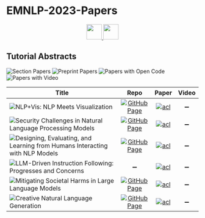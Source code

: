 # EMNLP-2023-Papers

<div align="center">
    <a href="https://github.com/DmitryRyumin/EMNLP-2023-Papers/">
        <img src="https://cdn.jsdelivr.net/gh/DmitryRyumin/NewEraAI-Papers@main/images/home.svg" width="40" alt="" />
    </a>
    <a href="https://github.com/DmitryRyumin/EMNLP-2023-Papers/blob/main/sections/system-demonstrations.md">
        <img src="https://cdn.jsdelivr.net/gh/DmitryRyumin/NewEraAI-Papers@main/images/right.svg" width="40" alt="" />
    </a>
</div>

## Tutorial Abstracts

![Section Papers](https://img.shields.io/badge/Section%20Papers-6-42BA16) ![Preprint Papers](https://img.shields.io/badge/Preprint%20Papers-0-b31b1b) ![Papers with Open Code](https://img.shields.io/badge/Papers%20with%20Open%20Code-0-1D7FBF) ![Papers with Video](https://img.shields.io/badge/Papers%20with%20Video-0-FF0000)

| **Title** | **Repo** | **Paper** | **Video** |
|-----------|:--------:|:---------:|:---------:|
| ![NLP+Vis: NLP Meets Visualization](https://aclanthology.org/2023.emnlp-tutorial.1) | [![GitHub Page](https://img.shields.io/badge/GitHub-Page-159957.svg)](https://nlp4vis.github.io/) | [![acl](https://img.shields.io/badge/pdf-acl-CBCBCC.svg)](https://aclanthology.org/2023.emnlp-tutorial.1.pdf) | :heavy_minus_sign: |
| ![Security Challenges in Natural Language Processing Models](https://aclanthology.org/2023.emnlp-tutorial.2) | [![GitHub Page](https://img.shields.io/badge/GitHub-Page-159957.svg)](https://emnlp2023-nlp-security.github.io/) | [![acl](https://img.shields.io/badge/pdf-acl-CBCBCC.svg)](https://aclanthology.org/2023.emnlp-tutorial.2.pdf) | :heavy_minus_sign: |
| ![Designing, Evaluating, and Learning from Humans Interacting with NLP Models](https://aclanthology.org/2023.emnlp-tutorial.3) | [![GitHub Page](https://img.shields.io/badge/GitHub-Page-159957.svg)](https://nlp-hci.github.io/tutorial/) | [![acl](https://img.shields.io/badge/pdf-acl-CBCBCC.svg)](https://aclanthology.org/2023.emnlp-tutorial.3.pdf) | :heavy_minus_sign: |
| ![LLM-Driven Instruction Following: Progresses and Concerns](https://aclanthology.org/2023.emnlp-tutorial.4) | :heavy_minus_sign: | [![acl](https://img.shields.io/badge/pdf-acl-CBCBCC.svg)](https://aclanthology.org/2023.emnlp-tutorial.4.pdf) | :heavy_minus_sign: |
| ![Mitigating Societal Harms in Large Language Models](https://aclanthology.org/2023.emnlp-tutorial.5) | [![GitHub Page](https://img.shields.io/badge/GitHub-Page-159957.svg)](https://llm-harm-mitigation.github.io/tutorial/) | [![acl](https://img.shields.io/badge/pdf-acl-CBCBCC.svg)](https://aclanthology.org/2023.emnlp-tutorial.5.pdf) | :heavy_minus_sign: |
| ![Creative Natural Language Generation](https://aclanthology.org/2023.emnlp-tutorial.6) | [![GitHub Page](https://img.shields.io/badge/GitHub-Page-159957.svg)](https://emnlp2023-creative-nlg.github.io/) | [![acl](https://img.shields.io/badge/pdf-acl-CBCBCC.svg)](https://aclanthology.org/2023.emnlp-tutorial.6.pdf) | :heavy_minus_sign: |
